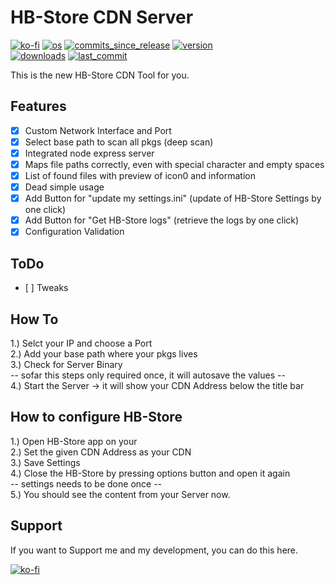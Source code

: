 # HB-Store CDN Server
[![ko-fi](https://img.shields.io/badge/Buy%20me%20a%20Shisha%20on-Ko--fi-red)](https://ko-fi.com/M4M082WK8)
[![os](https://img.shields.io/badge/platform-windows%20%7C%20macos%20%7C%20linux-lightgrey)](#)
[![commits_since_release](https://img.shields.io/github/commits-since/gkiokan/hb-store-cdn-server/v1.0.0)](#)
[![version](https://img.shields.io/github/package-json/v/gkiokan/hb-store-cdn-server)](#)  
[![downloads](https://img.shields.io/github/downloads/gkiokan/hb-store-cdn-server/total)](#)
[![last_commit](https://img.shields.io/github/last-commit/gkiokan/hb-store-cdn-server)](#)

This is the new HB-Store CDN Tool for you.  

## Features  
- [x] Custom Network Interface and Port  
- [x] Select base path to scan all pkgs (deep scan)  
- [x] Integrated node express server  
- [x] Maps file paths correctly, even with special character and empty spaces  
- [x] List of found files with preview of icon0 and information  
- [x] Dead simple usage  
- [x] Add Button for "update my settings.ini" (update of HB-Store Settings by one click)  
- [x] Add Button for "Get HB-Store logs" (retrieve the logs by one click)  
- [x] Configuration Validation  

## ToDo  
- [ ] Tweaks

## How To  
1.) Selct your IP and choose a Port  
2.) Add your base path where your pkgs lives  
3.) Check for Server Binary  
-- sofar this steps only required once, it will autosave the values --  
4.) Start the Server  -> it will show your CDN Address below the title bar  

## How to configure HB-Store  
1.) Open HB-Store app on your  
2.) Set the given CDN Address as your CDN  
3.) Save Settings  
4.) Close the HB-Store by pressing options button and open it again  
-- settings needs to be done once --  
5.) You should see the content from your Server now.  


## Support  
If you want to Support me and my development, you can do this here.  

[![ko-fi](https://ko-fi.com/img/githubbutton_sm.svg)](https://ko-fi.com/M4M082WK8)

